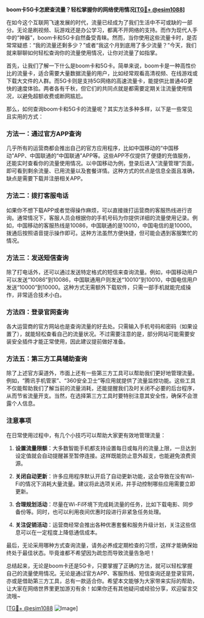 **boom卡5G卡怎麽查流量？轻松掌握你的网络使用情况[[TG💪+ @esim1088](https://t.me/s/esim1088)]**

在如今这个互联网飞速发展的时代，流量已经成为了我们生活中不可或缺的一部分。无论是刷视频、玩游戏还是办公学习，都离不开网络的支持。而作为现代人手中的“神器”，boom卡和5G卡自然备受青睐。然而，当你使用这些流量卡时，是否常常疑惑：“我的流量还剩多少？”或者“我这个月到底用了多少流量？”今天，我们就来聊聊如何轻松查询你的流量使用情况，让你对流量了如指掌。

首先，让我们了解一下什么是boom卡和5G卡。简单来说，boom卡是一种高性价比的流量卡，适合需要大量数据流量的用户，比如经常观看高清视频、在线游戏或下载大文件的人群。而5G卡则是支持5G网络的高速流量卡，能提供比普通4G更快的速度体验。两者各有千秋，但它们的共同点就是都需要定期关注流量使用情况，以避免超额收费或断网尴尬。

那么，如何查询boom卡和5G卡的流量呢？其实方法多种多样，以下是一些常见且实用的方式：

### 方法一：通过官方APP查询

几乎所有的运营商都会推出自己的官方应用程序，比如中国移动的“中国移动”APP、中国联通的“中国联通”APP等。这些APP不仅提供了便捷的充值服务，还能实时查看你的流量使用情况。以中国移动为例，登录后进入“流量管理”页面，即可看到剩余流量、已用流量以及套餐详情。这种方式的优点是信息全面且准确，缺点是需要下载并注册相关APP。

### 方法二：拨打客服电话

如果你不想下载APP或者觉得操作麻烦，可以直接拨打运营商的客服热线进行咨询。通常情况下，客服人员会根据你的手机号码为你提供详细的流量使用记录。例如，中国移动的客服热线是10086，中国联通的是10010，中国电信的是10000。拨通后按照语音提示操作即可。这种方法虽然方便快捷，但可能会遇到客服繁忙的情况。

### 方法三：发送短信查询

除了打电话外，还可以通过发送特定格式的短信来查询流量。例如，中国移动用户可以发送“10086”到10086，中国联通用户则发送“10010”到10010，中国电信用户发送“10000”到10000。这种方式无需额外下载软件，只需一部手机就能完成操作，非常适合技术小白。

### 方法四：登录官网查询

各大运营商的官方网站也是查询流量的好去处。只需输入手机号码和密码（如果设置了），就能轻松查看自己的流量状况。不过需要注意的是，部分网站可能需要安装安全插件才能正常使用，因此建议提前做好准备。

### 方法五：第三方工具辅助查询

除了上述官方渠道外，市面上还有一些第三方工具可以帮助我们更好地管理流量。例如，“腾讯手机管家”、“360安全卫士”等应用就提供了流量监控功能。这些工具不仅能帮助我们了解当前的流量消耗，还能提醒我们及时关闭不必要的后台程序，从而节省流量开支。当然，在选择第三方工具时要特别注意其安全性，确保不会泄露个人信息。

### 注意事项

在日常使用过程中，有几个小技巧可以帮助大家更有效地管理流量：

1. **设置流量限额**：大多数智能手机都支持设置每日或每月的流量上限，一旦达到设定值就会自动提醒甚至暂停连接。这样既能防止意外超支，也能避免浪费资源。
   
2. **关闭自动更新**：许多应用程序默认开启了自动更新功能，这会导致在没有Wi-Fi的情况下消耗大量流量。建议将此选项关闭，并手动控制哪些应用需要立即更新。
   
3. **合理规划活动**：尽量在Wi-Fi环境下完成耗流量的任务，比如下载电影、同步备份等。同时，也可以利用夜间优惠时段进行非紧急任务处理。

4. **关注促销活动**：运营商经常会推出各种优惠套餐和服务升级计划，关注这些信息可以在一定程度上降低通信成本。

最后，无论采用哪种方式查询流量，请务必养成定期检查的习惯，这样才能确保始终处于最佳状态。毕竟谁都不希望因为疏忽而导致流量告急吧！

总结起来，无论是boom卡还是5G卡，只要掌握了正确的方法，就可以轻松掌握自己的流量使用情况。无论是通过官方APP、客服热线、短信查询还是登录官网，亦或是借助第三方工具，总有一款适合你。希望本文能够为大家带来实际的帮助，让大家在网络世界里更加游刃有余！如果你还有其他疑问或经验分享，欢迎留言交流哦~

[[TG💪+ @esim1088](https://t.me/s/esim1088) ![Image](https://i.postimg.cc/4NQfJmqS/Snipaste-2025-05-13-00-14-12.png)]